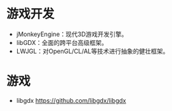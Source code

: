 # 游戏开发

- jMonkeyEngine：现代3D游戏开发引擎。
- libGDX：全面的跨平台高级框架。
- LWJGL：对OpenGL/CL/AL等技术进行抽象的健壮框架。

# 游戏

- libgdx <https://github.com/libgdx/libgdx>